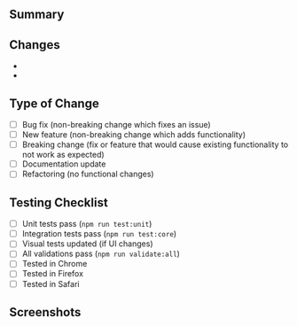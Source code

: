 ## Summary
<!-- Brief description of changes -->

## Changes
-
-

## Type of Change
- [ ] Bug fix (non-breaking change which fixes an issue)
- [ ] New feature (non-breaking change which adds functionality)
- [ ] Breaking change (fix or feature that would cause existing functionality to not work as expected)
- [ ] Documentation update
- [ ] Refactoring (no functional changes)

## Testing Checklist
- [ ] Unit tests pass (`npm run test:unit`)
- [ ] Integration tests pass (`npm run test:core`)
- [ ] Visual tests updated (if UI changes)
- [ ] All validations pass (`npm run validate:all`)
- [ ] Tested in Chrome
- [ ] Tested in Firefox
- [ ] Tested in Safari

## Screenshots
<!-- If UI changes, add before/after screenshots -->